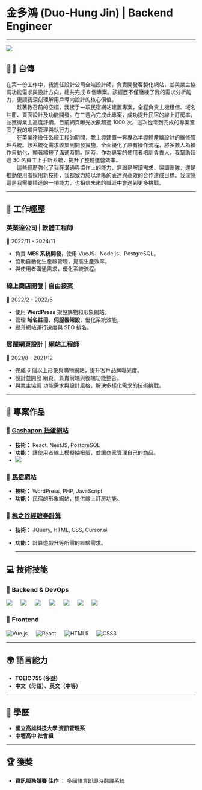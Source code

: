 # 金多鴻 (Duo-Hung Jin) | Backend Engineer

---

<a href="https://king870110.github.io/my-resume/"><img src="https://img.shields.io/badge/Microsoft_PowerPoint-B7472A?style=for-the-badge&logo=microsoft-powerpoint&logoColor=white" /></a>

## 🧑‍💼 自傳

在第一份工作中，我擔任設計公司全端設計師，負責開發客製化網站，並與業主協調功能需求與設計方向，總共完成 6 個專案。該經歷不僅磨練了我的需求分析能力，更讓我深刻理解用戶導向設計的核心價值。<br>
　　趁著教召前的空檔，我接手一項民宿網站建置專案，全程負責主機租借、域名註冊、頁面設計及功能開發。在三週內完成此專案，成功提升民宿的線上訂房率，並獲得業主高度評價，目前網頁曝光次數超過 1000 次。這次從零到完成的專案鞏固了我的項目管理與執行力。<br>
　　在英業達擔任系統工程師期間，我主導建置一套專為半導體產線設計的維修管理系統。該系統從需求收集到開發實施，全面優化了原有操作流程，將多數人為操作自動化，顯著縮短了溝通時間。同時，作為專案的使用者培訓負責人，我幫助超過 30 名員工上手新系統，提升了整體運營效率。<br>
　　這些經歷強化了我在溝通與協作上的能力，無論是解讀需求、協調團隊，還是推動使用者採用新技術，我都致力於以清晰的表達與高效的合作達成目標。我深感這是我需要精進的一項能力，也相信未來的職涯中會遇到更多挑戰。

---

## 💼 工作經歷

### **英業達公司 | 軟體工程師**

📅 2022/11 - 2024/11

- 負責 **MES 系統開發**，使用 VueJS、Node.js、PostgreSQL。
- 協助自動化生產線管理，提高生產效率。
- 與使用者溝通需求，優化系統流程。

### **線上商店開發 | 自由接案**

📅 2022/2 - 2022/6

- 使用 **WordPress** 架設購物和形象網站。
- 管理 **域名註冊、伺服器架設**，優化系統效能。
- 提升網站運行速度與 SEO 排名。

### **展躍網頁設計 | 網站工程師**

📅 2021/8 - 2021/12

- 完成 6 個以上形象與購物網站，提升客戶品牌曝光度。
- 設計並開發 網頁，負責前端與後端功能整合。
- 與業主協調 功能需求與設計風格，解決多樣化需求的技術挑戰。

---

## 📌 專案作品

### 🎲 **[Gashapon 扭蛋網站](https://github.com/king870110/Gashapon)**

- **技術：** React, NestJS, PostgreSQL
- **功能：** 讓使用者線上模擬抽扭蛋，並讓商家管理自己的商品。
- <a href="https://youtu.be/aQRafowEcxQ"><img src="https://img.shields.io/badge/YouTube-FF0000?style=for-the-badge&logo=youtube&logoColor=white"></a>

### 🏡 **[民宿網站](https://time13.net/)**

- **技術：** WordPress, PHP, JavaScript
- **功能：** 民宿的形象網站，提供線上訂房功能。

### 🏡 **[楓之谷經驗券計算](https://king870110.github.io/maplestoryexpandpotion.github.io/)**

- **技術：** JQuery, HTML, CSS, Cursor.ai
- **功能：** 計算遊戲升等所需的經驗需求。

  ***

## 💻 技術技能

### 🚀 **Backend & DevOps**

<p align="left">
  <img src="https://img.shields.io/badge/Node.js-339933?style=for-the-badge&logo=nodedotjs&logoColor=white" /> 　
  <img src="https://img.shields.io/badge/NestJS-E0234E?style=for-the-badge&logo=nestjs&logoColor=white" /> 　
  <img src="https://img.shields.io/badge/PostgreSQL-4169E1?style=for-the-badge&logo=postgresql&logoColor=white" /> 　
  <img src="https://img.shields.io/badge/MySQL-4479A1?style=for-the-badge&logo=mysql&logoColor=white" /> 　
  <img src="https://img.shields.io/badge/Redis-DC382D?style=for-the-badge&logo=redis&logoColor=white" /> 　
  <img src="https://img.shields.io/badge/Docker-2496ED?style=for-the-badge&logo=docker&logoColor=white" /> 　
  <img src="https://img.shields.io/badge/Linux-FCC624?style=for-the-badge&logo=linux&logoColor=black" />　
</p>

### 🎨 **Frontend**

![Vue.js](https://img.shields.io/badge/Vue.js-4FC08D?style=for-the-badge&logo=vuedotjs&logoColor=white)　&nbsp;
![React](https://img.shields.io/badge/React-61DAFB?style=for-the-badge&logo=react&logoColor=black)　&nbsp;
![HTML5](https://img.shields.io/badge/HTML5-E34F26?style=for-the-badge&logo=html5&logoColor=white)　&nbsp;
![CSS3](https://img.shields.io/badge/CSS3-1572B6?style=for-the-badge&logo=css3&logoColor=white)　&nbsp;

---

## 🌍 語言能力

- **TOEIC 755 (多益)**
- **中文（母語）、英文（中等）**

---

## 🏫 學歷

- **國立高雄科技大學 資訊管理系**
- **中壢高中 社會組**

---

## 🏆 獲獎

- **資訊服務競賽 佳作** ： 多國語言即即時翻譯系統
